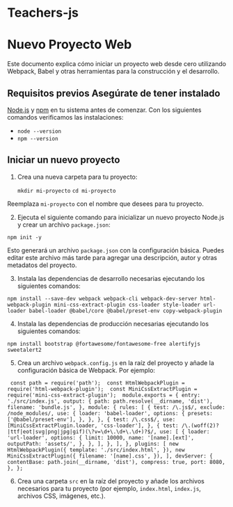 # Teachers-js


# Nuevo Proyecto Web 

Este documento explica cómo iniciar un proyecto web desde cero utilizando Webpack, Babel y otras herramientas para la construcción y el desarrollo. 

## Requisitos previos Asegúrate de tener instalado 

[Node.js](https://nodejs.org/) y [npm](https://www.npmjs.com/) en tu sistema antes de comenzar. Con los siguientes comandos verificamos las instalaciones: 

- ``node --version``
- ``npm --version``

## Iniciar un nuevo proyecto  

1. Crea una nueva carpeta para tu proyecto:

    ``mkdir mi-proyecto``
    ``cd mi-proyecto``

Reemplaza `mi-proyecto` con el nombre que desees para tu proyecto. 

2. Ejecuta el siguiente comando para inicializar un nuevo proyecto Node.js y crear un archivo `package.json`:

``npm init -y``

Esto generará un archivo `package.json` con la configuración básica. Puedes editar este archivo más tarde para agregar una descripción, autor y otras metadatos del proyecto. 

3. Instala las dependencias de desarrollo necesarias ejecutando los siguientes comandos:

``npm install --save-dev webpack webpack-cli webpack-dev-server html-webpack-plugin mini-css-extract-plugin css-loader style-loader url-loader babel-loader @babel/core @babel/preset-env copy-webpack-plugin``

4. Instala las dependencias de producción necesarias ejecutando los siguientes comandos:

``npm install bootstrap @fortawesome/fontawesome-free alertifyjs sweetalert2``

5. Crea un archivo `webpack.config.js` en la raíz del proyecto y añade la configuración básica de Webpack. 
Por ejemplo: 

``
const path = require('path'); 
const HtmlWebpackPlugin = require('html-webpack-plugin'); 
const MiniCssExtractPlugin = require('mini-css-extract-plugin'); 
module.exports = { entry: './src/index.js', output: { path: path.resolve(__dirname, 'dist'), filename: 'bundle.js', }, module: { rules: [ { test: /\.js$/, exclude: /node_modules/, use: { loader: 'babel-loader', options: { presets: ['@babel/preset-env'], }, }, }, { test: /\.css$/, use: [MiniCssExtractPlugin.loader, 'css-loader'], }, { test: /\.(woff(2)?|ttf|eot|svg|png|jpg|gif)(\?v=\d+\.\d+\.\d+)?$/, use: [ { loader: 'url-loader', options: { limit: 10000, name: '[name].[ext]', outputPath: 'assets/', }, }, ], }, ], }, plugins: [ new HtmlWebpackPlugin({ template: './src/index.html', }), new MiniCssExtractPlugin({ filename: '[name].css', }), ], devServer: { contentBase: path.join(__dirname, 'dist'), compress: true, port: 8080, }, };``

6.  Crea una carpeta `src` en la raíz del proyecto y añade los archivos necesarios para tu proyecto (por ejemplo, `index.html`, `index.js`, archivos CSS, imágenes, etc.).
    